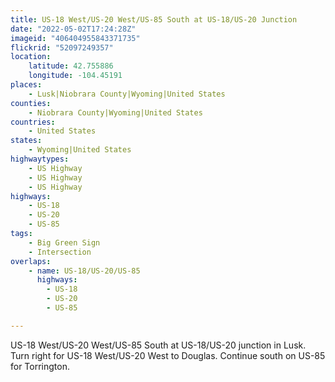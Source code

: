 ```yaml
---
title: US-18 West/US-20 West/US-85 South at US-18/US-20 Junction
date: "2022-05-02T17:24:28Z"
imageid: "406404955843371735"
flickrid: "52097249357"
location:
    latitude: 42.755886
    longitude: -104.45191
places:
    - Lusk|Niobrara County|Wyoming|United States
counties:
    - Niobrara County|Wyoming|United States
countries:
    - United States
states:
    - Wyoming|United States
highwaytypes:
    - US Highway
    - US Highway
    - US Highway
highways:
    - US-18
    - US-20
    - US-85
tags:
    - Big Green Sign
    - Intersection
overlaps:
    - name: US-18/US-20/US-85
      highways:
        - US-18
        - US-20
        - US-85

---
```

US-18 West/US-20 West/US-85 South at US-18/US-20 junction in Lusk.  Turn right for US-18 West/US-20 West to Douglas.  Continue south on US-85 for Torrington.
